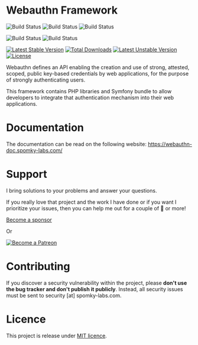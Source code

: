 Webauthn Framework
==================

![Build Status](https://github.com/web-auth/webauthn-framework/workflows/Coding%20Standards/badge.svg)
![Build Status](https://github.com/web-auth/webauthn-framework/workflows/Static%20Analyze/badge.svg)
![Build Status](https://github.com/web-auth/webauthn-framework/workflows/Rector%20Checkstyle/badge.svg)

![Build Status](https://github.com/web-auth/webauthn-framework/workflows/Unit%20and%20Functional%20Tests/badge.svg)
![Build Status](https://github.com/web-auth/webauthn-framework/workflows/Mutation%20Testing/badge.svg)

[![Latest Stable Version](https://poser.pugx.org/web-auth/webauthn-framework/v/stable.png)](https://packagist.org/packages/web-auth/webauthn-framework)
[![Total Downloads](https://poser.pugx.org/web-auth/webauthn-framework/downloads.png)](https://packagist.org/packages/web-auth/webauthn-framework)
[![Latest Unstable Version](https://poser.pugx.org/web-auth/webauthn-framework/v/unstable.png)](https://packagist.org/packages/web-auth/webauthn-framework)
[![License](https://poser.pugx.org/web-auth/webauthn-framework/license.png)](https://packagist.org/packages/web-auth/webauthn-framework)

Webauthn defines an API enabling the creation and use of strong, attested, scoped, public key-based credentials by web
applications, for the purpose of strongly authenticating users.

This framework contains PHP libraries and Symfony bundle to allow developers to integrate that authentication mechanism
into their web applications.

# Documentation

The documentation can be read on the following website: https://webauthn-doc.spomky-labs.com/

# Support

I bring solutions to your problems and answer your questions.

If you really love that project and the work I have done or if you want I prioritize your issues, then you can help me
out for a couple of :beers: or more!

[Become a sponsor](https://github.com/sponsors/Spomky)

Or

[![Become a Patreon](https://c5.patreon.com/external/logo/become_a_patron_button.png)](https://www.patreon.com/FlorentMorselli)

# Contributing

If you discover a security vulnerability within the project, please **don't use the bug tracker and don't publish it
publicly**.
Instead, all security issues must be sent to security [at] spomky-labs.com.

# Licence

This project is release under [MIT licence](LICENSE).
